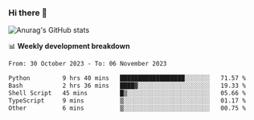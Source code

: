 ### Hi there 👋
![Anurag's GitHub stats](https://github-readme-stats.vercel.app/api?username=jami1024&show_icons=true&theme=radical)

📊 **Weekly development breakdown**
<!--START_SECTION:waka-->

```txt
From: 30 October 2023 - To: 06 November 2023

Python         9 hrs 40 mins   ██████████████████░░░░░░░   71.57 %
Bash           2 hrs 36 mins   ████▓░░░░░░░░░░░░░░░░░░░░   19.33 %
Shell Script   45 mins         █▒░░░░░░░░░░░░░░░░░░░░░░░   05.66 %
TypeScript     9 mins          ▒░░░░░░░░░░░░░░░░░░░░░░░░   01.17 %
Other          6 mins          ▒░░░░░░░░░░░░░░░░░░░░░░░░   00.75 %
```

<!--END_SECTION:waka-->
<!--
**jami1024/jami1024** is a ✨ _special_ ✨ repository because its `README.md` (this file) appears on your GitHub profile.

Here are some ideas to get you started:

- 🔭 I’m currently working on ...
- 🌱 I’m currently learning ...
- 👯 I’m looking to collaborate on ...
- 🤔 I’m looking for help with ...
- 💬 Ask me about ...
- 📫 How to reach me: ...
- 😄 Pronouns: ...
- ⚡ Fun fact: ...
-->
